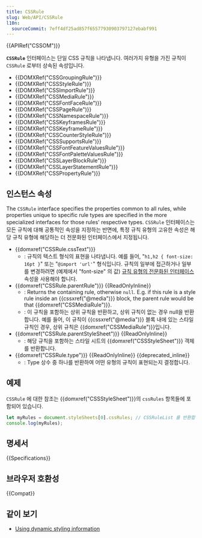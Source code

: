 ```yaml
---
title: CSSRule
slug: Web/API/CSSRule
l10n:
  sourceCommit: 7eff4df25ad857f65577930903797127ebabf991
---
```


{{APIRef("CSSOM")}}

**`CSSRule`** 인터페이스는 단일 CSS 규칙을 나타냅니다. 여러가지 유형을 가진 규칙이 `CSSRule` 로부터 상속된 속성입니다.

- {{DOMXRef("CSSGroupingRule")}}
- {{DOMXRef("CSSStyleRule")}}
- {{DOMXRef("CSSImportRule")}}
- {{DOMXRef("CSSMediaRule")}}
- {{DOMXRef("CSSFontFaceRule")}}
- {{DOMXRef("CSSPageRule")}}
- {{DOMXRef("CSSNamespaceRule")}}
- {{DOMXRef("CSSKeyframesRule")}}
- {{DOMXRef("CSSKeyframeRule")}}
- {{DOMXRef("CSSCounterStyleRule")}}
- {{DOMXRef("CSSSupportsRule")}}
- {{DOMXRef("CSSFontFeatureValuesRule")}}
- {{DOMXRef("CSSFontPaletteValuesRule")}}
- {{DOMXRef("CSSLayerBlockRule")}}
- {{DOMXRef("CSSLayerStatementRule")}}
- {{DOMXRef("CSSPropertyRule")}}

## 인스턴스 속성

The `CSSRule` interface specifies the properties common to all rules, while properties unique to specific rule types are specified in the more specialized interfaces for those rules' respective types.
`CSSRule` 인터페이스는 모든 규칙에 대해 공통적인 속성을 지정하는 반면에, 특정 규칙 유형의 고유한 속성은 해당 규칙 유형에 해당하는 더 전문화된 인터페이스에서 지정됩니다.

- {{domxref("CSSRule.cssText")}}
  - : 규칙의 텍스트 형식의 표현을 나타냅니다. 예를 들어, "`h1,h2 { font-size: 16pt }`" 또는 "`@import 'url'`" 형식입니다. 규칙의 일부에 접근하거나 일부를 변경하려면 (예제에서 "font-size" 의 값) [규칙 유형의 전문화된 인터페이스](#type_constants) 속성을 사용해야 합니다.
- {{domxref("CSSRule.parentRule")}} {{ReadOnlyInline}}
  - : Returns the containing rule, otherwise `null`. E.g. if this rule is a style rule inside an {{cssxref("@media")}} block, the parent rule would be that {{domxref("CSSMediaRule")}}.
  - : 이 규칙을 포함하는 상위 규칙을 반환하고, 상위 규칙이 없는 경우 null을 반환합니다. 예를 들어, 이 규칙이 {{cssxref("@media")}} 블록 내에 있는 스타일 규칙인 경우, 상위 규칙은 {{domxref("CSSMediaRule")}}입니다.
- {{domxref("CSSRule.parentStyleSheet")}} {{ReadOnlyInline}}
  - : 해당 규칙을 포함하는 스타일 시트의 {{domxref("CSSStyleSheet")}} 객체를 반환합니다.
- {{domxref("CSSRule.type")}} {{ReadOnlyInline}} {{deprecated_inline}}
  - : Type 상수 중 하나를 반환하여 어떤 유형의 규칙이 표현되는지 결정합니다.

## 예제

`CSSRule` 에 대한 참조는 {{domxref("CSSStyleSheet")}}의 `cssRules` 항목들에 포함되어 있습니다.

```js
let myRules = document.styleSheets[0].cssRules; // CSSRuleList 를 반환합니다.
console.log(myRules);
```

## 명세서

{{Specifications}}

## 브라우저 호환성

{{Compat}}

## 같이 보기

- [Using dynamic styling information](/ko/docs/Web/API/CSS_Object_Model/Using_dynamic_styling_information)
